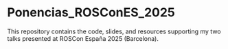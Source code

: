 # Ponencias_ROSConES_2025
This repository contains the code, slides, and resources supporting my two talks presented at ROSCon España 2025 (Barcelona).
